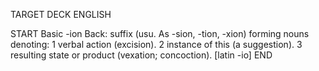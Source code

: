 TARGET DECK
ENGLISH

START
Basic
-ion
Back: suffix (usu. As -sion, -tion, -xion) forming nouns denoting: 1 verbal action (excision). 2 instance of this (a suggestion). 3 resulting state or product (vexation; concoction). [latin -io]
END

